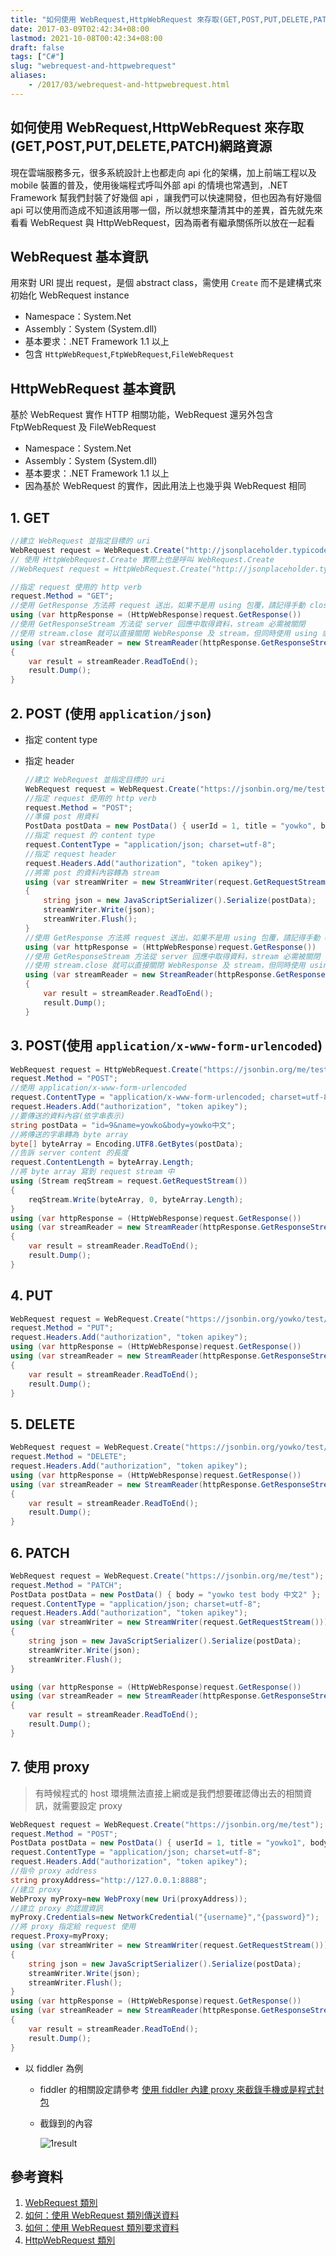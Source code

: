 ```yaml
---
title: "如何使用 WebRequest,HttpWebRequest 來存取(GET,POST,PUT,DELETE,PATCH)網路資源"
date: 2017-03-09T02:42:34+08:00
lastmod: 2021-10-08T00:42:34+08:00
draft: false
tags: ["C#"]
slug: "webrequest-and-httpwebrequest"
aliases:
    - /2017/03/webrequest-and-httpwebrequest.html
---
```

## 如何使用 WebRequest,HttpWebRequest 來存取(GET,POST,PUT,DELETE,PATCH)網路資源

現在雲端服務多元，很多系統設計上也都走向 api 化的架構，加上前端工程以及 mobile 裝置的普及，使用後端程式呼叫外部 api 的情境也常遇到，.NET Framework 幫我們封裝了好幾個 api ，讓我們可以快速開發，但也因為有好幾個 api 可以使用而造成不知道該用哪一個，所以就想來釐清其中的差異，首先就先來看看 WebRequest 與 HttpWebRequest，因為兩者有繼承關係所以放在一起看

## WebRequest 基本資訊

用來對 URI 提出 request，是個 abstract class，需使用 `Create` 而不是建構式來初始化 WebRequest instance

- Namespace：System.Net
- Assembly：System (System.dll)
- 基本要求：.NET Framework 1.1 以上
- 包含 `HttpWebRequest`,`FtpWebRequest`,`FileWebRequest`

## HttpWebRequest 基本資訊

基於 WebRequest 實作 HTTP 相關功能，WebRequest 還另外包含 FtpWebRequest 及 FileWebRequest

- Namespace：System.Net
- Assembly：System (System.dll)
- 基本要求：.NET Framework 1.1 以上
- 因為基於 WebRequest 的實作，因此用法上也幾乎與 WebRequest 相同

## 1. GET

```cs
//建立 WebRequest 並指定目標的 uri
WebRequest request = WebRequest.Create("http://jsonplaceholder.typicode.com/posts");
// 使用 HttpWebRequest.Create 實際上也是呼叫 WebRequest.Create
//WebRequest request = HttpWebRequest.Create("http://jsonplaceholder.typicode.com/posts");

//指定 request 使用的 http verb
request.Method = "GET";
//使用 GetResponse 方法將 request 送出，如果不是用 using 包覆，請記得手動 close WebResponse 物件，避免連線持續被佔用而無法送出新的 request
using (var httpResponse = (HttpWebResponse)request.GetResponse())
//使用 GetResponseStream 方法從 server 回應中取得資料，stream 必需被關閉
//使用 stream.close 就可以直接關閉 WebResponse 及 stream，但同時使用 using 或是關閉兩者並不會造成錯誤，養成習慣遇到其他情境時就比較不會出錯
using (var streamReader = new StreamReader(httpResponse.GetResponseStream()))
{
    var result = streamReader.ReadToEnd();
    result.Dump();
}
```

## 2. POST (使用 `application/json`)

- 指定 content type
- 指定 header

    ```cs
    //建立 WebRequest 並指定目標的 uri
    WebRequest request = WebRequest.Create("https://jsonbin.org/me/test");
    //指定 request 使用的 http verb
    request.Method = "POST";
    //準備 post 用資料
    PostData postData = new PostData() { userId = 1, title = "yowko", body = "yowko test body 中文" };
    //指定 request 的 content type
    request.ContentType = "application/json; charset=utf-8";
    //指定 request header
    request.Headers.Add("authorization", "token apikey");
    //將需 post 的資料內容轉為 stream 
    using (var streamWriter = new StreamWriter(request.GetRequestStream()))
    {
        string json = new JavaScriptSerializer().Serialize(postData);
        streamWriter.Write(json);
        streamWriter.Flush();
    }
    //使用 GetResponse 方法將 request 送出，如果不是用 using 包覆，請記得手動 close WebResponse 物件，避免連線持續被佔用而無法送出新的 request
    using (var httpResponse = (HttpWebResponse)request.GetResponse())
    //使用 GetResponseStream 方法從 server 回應中取得資料，stream 必需被關閉
    //使用 stream.close 就可以直接關閉 WebResponse 及 stream，但同時使用 using 或是關閉兩者並不會造成錯誤，養成習慣遇到其他情境時就比較不會出錯
    using (var streamReader = new StreamReader(httpResponse.GetResponseStream()))
    {
        var result = streamReader.ReadToEnd();
        result.Dump();
    }
    ```

## 3. POST(使用 `application/x-www-form-urlencoded`)

```cs
WebRequest request = HttpWebRequest.Create("https://jsonbin.org/me/test");
request.Method = "POST";
//使用 application/x-www-form-urlencoded
request.ContentType = "application/x-www-form-urlencoded; charset=utf-8";
request.Headers.Add("authorization", "token apikey");
//要傳送的資料內容(依字串表示)
string postData = "id=9&name=yowko&body=yowko中文";
//將傳送的字串轉為 byte array
byte[] byteArray = Encoding.UTF8.GetBytes(postData);
//告訴 server content 的長度
request.ContentLength = byteArray.Length;
//將 byte array 寫到 request stream 中 
using (Stream reqStream = request.GetRequestStream())
{
    reqStream.Write(byteArray, 0, byteArray.Length);
}
using (var httpResponse = (HttpWebResponse)request.GetResponse())
using (var streamReader = new StreamReader(httpResponse.GetResponseStream()))
{
    var result = streamReader.ReadToEnd();
    result.Dump();
}
```

## 4. PUT

```cs
WebRequest request = WebRequest.Create("https://jsonbin.org/yowko/test/_perms");
request.Method = "PUT";
request.Headers.Add("authorization", "token apikey");
using (var httpResponse = (HttpWebResponse)request.GetResponse())
using (var streamReader = new StreamReader(httpResponse.GetResponseStream()))
{
    var result = streamReader.ReadToEnd();
    result.Dump();
}
```

## 5. DELETE

```cs
WebRequest request = WebRequest.Create("https://jsonbin.org/yowko/test/_perms");
request.Method = "DELETE";
request.Headers.Add("authorization", "token apikey");
using (var httpResponse = (HttpWebResponse)request.GetResponse())
using (var streamReader = new StreamReader(httpResponse.GetResponseStream()))
{
    var result = streamReader.ReadToEnd();
    result.Dump();
}
```

## 6. PATCH

```cs
WebRequest request = WebRequest.Create("https://jsonbin.org/me/test");
request.Method = "PATCH";
PostData postData = new PostData() { body = "yowko test body 中文2" };
request.ContentType = "application/json; charset=utf-8";
request.Headers.Add("authorization", "token apikey");
using (var streamWriter = new StreamWriter(request.GetRequestStream()))
{
    string json = new JavaScriptSerializer().Serialize(postData);
    streamWriter.Write(json);
    streamWriter.Flush();
}

using (var httpResponse = (HttpWebResponse)request.GetResponse())
using (var streamReader = new StreamReader(httpResponse.GetResponseStream()))
{
    var result = streamReader.ReadToEnd();
    result.Dump();
}
```

## 7. 使用 proxy

> 有時候程式的 host 環境無法直接上網或是我們想要確認傳出去的相關資訊，就需要設定 proxy

```cs
WebRequest request = WebRequest.Create("https://jsonbin.org/me/test");
request.Method = "POST";
PostData postData = new PostData() { userId = 1, title = "yowko1", body = "yowko test body 中文" };
request.ContentType = "application/json; charset=utf-8";
request.Headers.Add("authorization", "token apikey");
//指令 proxy address
string proxyAddress="http://127.0.0.1:8888";
//建立 proxy
WebProxy myProxy=new WebProxy(new Uri(proxyAddress));
//建立 proxy 的認證資訊
myProxy.Credentials=new NetworkCredential("{username}","{password}");
//將 proxy 指定給 request 使用
request.Proxy=myProxy;
using (var streamWriter = new StreamWriter(request.GetRequestStream()))
{
    string json = new JavaScriptSerializer().Serialize(postData);
    streamWriter.Write(json);
    streamWriter.Flush();
}
using (var httpResponse = (HttpWebResponse)request.GetResponse())
using (var streamReader = new StreamReader(httpResponse.GetResponseStream()))
{
    var result = streamReader.ReadToEnd();
    result.Dump();
}

```

- 以 fiddler 為例
  - fiddler 的相關設定請參考 [使用 fiddler 內建 proxy 來截錄手機或是程式封包](/2017/03/use-fiddler-proxy-gather-traffic.html)
  - 截錄到的內容

      ![1result](https://cloud.githubusercontent.com/assets/3851540/23498993/2dcba8e8-ff65-11e6-8aaf-e1cc9ceb6a8c.png)

## 參考資料

1. [WebRequest 類別](https://msdn.microsoft.com/zh-tw/library/system.net.webrequest%28v=vs.110%29.aspx)
2. [如何：使用 WebRequest 類別傳送資料](https://msdn.microsoft.com/zh-tw/library/debx8sh9%28v=vs.110%29.aspx)
3. [如何：使用 WebRequest 類別要求資料](https://msdn.microsoft.com/zh-tw/library/456dfw4f%28v=vs.110%29.aspx)
4. [HttpWebRequest 類別](https://msdn.microsoft.com/zh-tw/library/system.net.httpwebrequest%28v=vs.110%29.aspx)
